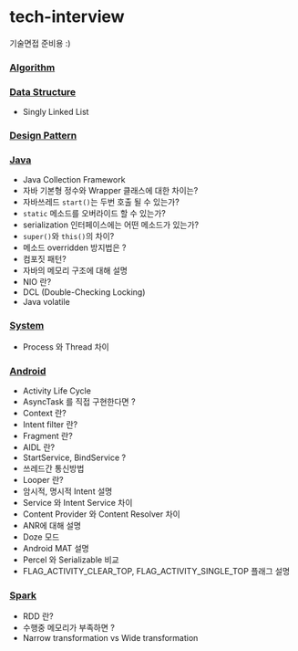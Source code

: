 # tech-interview
기술면접 준비용 :)

### [Algorithm](https://github.com/babjo/tech-interview/blob/master/algorithm.md)

### [Data Structure](https://github.com/babjo/tech-interview/blob/master/data_structure.md)
- Singly Linked List

### [Design Pattern](https://github.com/babjo/tech-interview/blob/master/design_pattern.md)

### [Java](https://github.com/babjo/tech-interview/blob/master/java.md)
- Java Collection Framework
- 자바 기본형 정수와 Wrapper 클래스에 대한 차이는?
- 자바쓰레드 `start()`는 두번 호출 될 수 있는가?
- `static` 메소드를 오버라이드 할 수 있는가?
- serialization 인터페이스에는 어떤 메소드가 있는가?
- `super()`와 `this()`의 차이?
- 메소드 overridden 방지법은 ?
- 컴포짓 패턴?
- 자바의 메모리 구조에 대해 설명
- NIO 란?
- DCL (Double-Checking Locking)
- Java volatile

### [System](https://github.com/babjo/tech-interview/blob/master/system.md)
- Process 와 Thread 차이

### [Android](https://github.com/babjo/tech-interview/blob/master/android.md)
- Activity Life Cycle
- AsyncTask 를 직접 구현한다면 ?
- Context 란?
- Intent filter 란?
- Fragment 란?
- AIDL 란?
- StartService, BindService ?
- 쓰레드간 통신방법
- Looper 란?
- 암시적, 명시적 Intent 설명
- Service 와 Intent Service 차이
- Content Provider 와 Content Resolver 차이
- ANR에 대해 설명
- Doze 모드
- Android MAT 설명
- Percel 와 Serializable 비교
- FLAG_ACTIVITY_CLEAR_TOP, FLAG_ACTIVITY_SINGLE_TOP 플래그 설명
 
### [Spark](https://github.com/babjo/tech-interview/blob/master/spark.md)
- RDD 란?
- 수행중 메모리가 부족하면 ?
- Narrow transformation vs Wide transformation